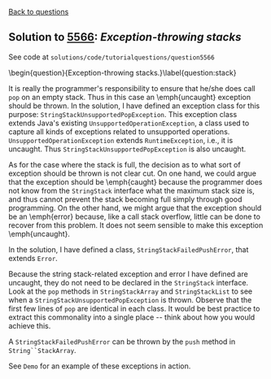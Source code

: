 [Back to questions](../README.md)

## Solution to [5566](../questions/5566): *Exception-throwing stacks*

See code at `solutions/code/tutorialquestions/question5566`

\begin{question}{Exception-throwing stacks.}\label{question:stack}

It is really the programmer's responsibility to ensure that he/she does call `pop` on an empty
stack.  Thus in this case an \emph{uncaught} exception should be thrown.  In the solution, I have defined an exception class for this purpose:
`StringStackUnsupportedPopException`.  This exception class extends Java's existing `UnsupportedOperationException`, a class
used to capture all kinds of exceptions related to unsupported operations.  `UnsupportedOperationException` extends `RuntimeException`,
i.e., it is uncaught.  Thus `StringStackUnsupportedPopException` is also uncaught.

As for the case where the stack is full,
the decision as to what sort of exception should be thrown is not clear cut.  On one hand, we could argue that the exception should be \emph{caught} because the programmer does not know from the `StringStack`
interface what the maximum stack size is, and thus cannot prevent the stack becoming full simply through good programming.  On the other hand,
we might argue that the exception should be an \emph{error} because, like a call stack overflow, little can be done to recover from this problem.
It does not seem sensible to make this exception \emph{uncaught}.

In the solution, I have defined a class, `StringStackFailedPushError`, that extends `Error`.

Because the string stack-related exception and error I have defined are uncaught, they do not need to be declared in the `StringStack`
interface.  Look at the `pop` methods in `StringStackArray` and `StringStackList` to see when a `StringStackUnsupportedPopException` is thrown.  Observe that the first few lines of `pop` are identical in each class.  It would
be best practice to extract this commonality into a single place -- think about how you would achieve this.

A `StringStackFailedPushError` can be thrown by the `push` method in `String``StackArray`.

See `Demo` for an example of these exceptions in action.

